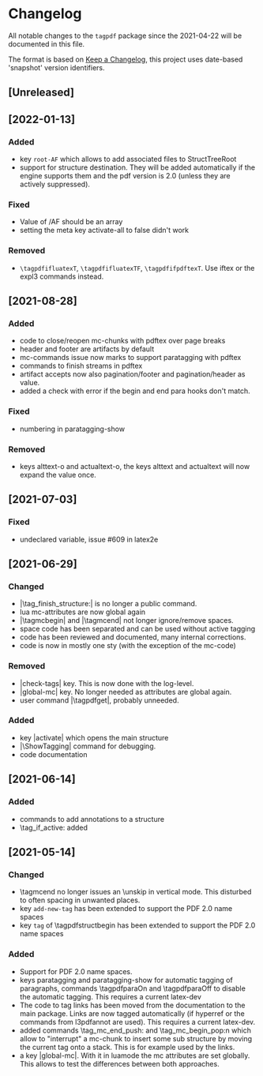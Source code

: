 # Changelog
All notable changes to the `tagpdf` package since the 
2021-04-22 will be documented in this file.

The format is based on [Keep a Changelog](https://keepachangelog.com/en/1.0.0/),
this project uses date-based 'snapshot' version identifiers.

## [Unreleased]

## [2022-01-13]

### Added 

  - key `root-AF` which allows to add associated files to StructTreeRoot
  - support for structure destination. They will be added automatically 
    if the engine supports them and the pdf version is 2.0 (unless they are actively suppressed).
  
### Fixed

 - Value of /AF should be an array
 - setting the meta key activate-all to false didn't work
 
### Removed 
 - `\tagpdfifluatexT`, `\tagpdfifluatexTF`, `\tagpdfifpdftexT`. 
    Use iftex or the expl3 commands instead.  
 
## [2021-08-28]

### Added 
 - code to close/reopen mc-chunks with pdftex over page breaks
 - header and footer are artifacts by default
 - mc-commands issue now marks to support paratagging with pdftex
 - commands to finish streams in pdftex 
 - artifact accepts now also pagination/footer and pagination/header as value.
 - added a check with error if the begin and end para hooks don't match.
 
### Fixed
 - numbering in paratagging-show
 
### Removed 
 - keys alttext-o and actualtext-o, the keys alttext and actualtext will now expand the
 value once. 

## [2021-07-03]
### Fixed
 - undeclared variable, issue #609 in latex2e

## [2021-06-29]
### Changed
 - |\tag_finish_structure:| is no longer a public command.
 - lua mc-attributes are now global again
 - |\tagmcbegin| and |\tagmcend| not longer ignore/remove spaces.
 - space code has been separated and can be used without active tagging
 - code has been reviewed and documented, many internal corrections.
 - code is now in mostly one sty (with the exception of the mc-code)

### Removed
 - |check-tags| key. This is now done with the log-level. 
 - |global-mc| key. No longer needed as attributes are global again.
 - user command  |\tagpdfget|, probably unneeded. 
 
### Added
 - key |activate| which opens the main structure
 - |\ShowTagging| command for debugging.
 - code documentation
  
## [2021-06-14]
### Added
 - commands to add annotations to a structure
 - \tag_if_active: added 

## [2021-05-14]
### Changed 
 - \tagmcend no longer issues an \unskip in vertical mode. This disturbed 
   to often spacing in unwanted places. 
 - key `add-new-tag` has been extended to support the PDF 2.0 name spaces
 - key `tag` of \tagpdfstructbegin has been extended to support the 
   PDF 2.0 name spaces
    
### Added 
 - Support for PDF 2.0 name spaces. 
 - keys paratagging and paratagging-show for automatic tagging of paragraphs,
   commands \tagpdfparaOn and \tagpdfparaOff to disable the automatic tagging.
   This requires a current latex-dev
 - The code to tag links has been moved from the documentation to the main 
   package. Links are now tagged automatically (if hyperref or the commands
   from l3pdfannot are used). This requires a current latex-dev. 
 - added commands \tag_mc_end_push: and \tag_mc_begin_pop:n which allow to "interrupt"
   a mc-chunk to insert some sub structure by moving the current tag onto a stack. 
   This is for example used by the links.
 - a key |global-mc|. With  it in luamode the mc attributes are set globally.
   This allows to test the differences between both approaches.
